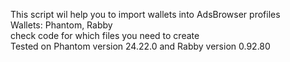 This script wil help you to import wallets into AdsBrowser profiles  
Wallets: Phantom, Rabby  
check code for which files you need to create  
Tested on Phantom version 24.22.0 and Rabby version 0.92.80  
